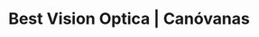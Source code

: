 ---
title: "Best Vision Optica | Canóvanas"
url: /canovanas/best-vision-optica-canovanas/
shop: Optiker
---